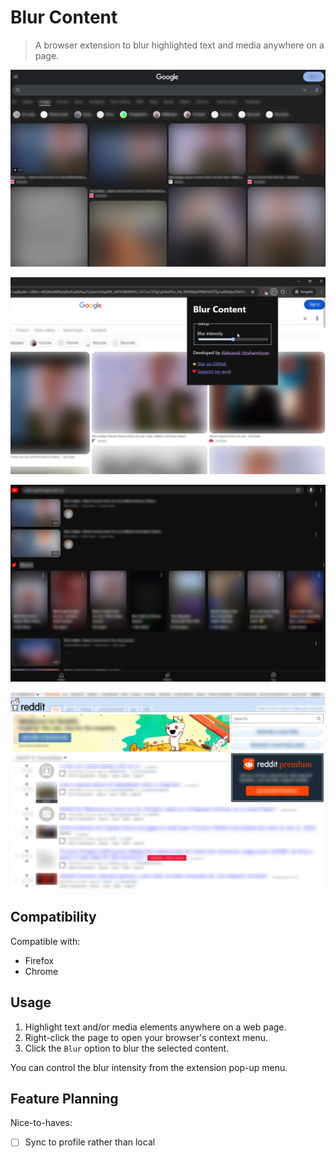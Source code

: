 # Blur Content

> A browser extension to blur highlighted text and media anywhere on a page.

![Google image search results, with all text and images blurred out.](./screenshots/google.jpg)

![Google image search results blurred out. The browser address bar has a popup open for the extension, with a range slider to change the blur intensity.](./screenshots/popup.jpg)

![YouTube video search results, with all text and images blurred out.](./screenshots/youtube.jpg)

![Reddit.com front page feed, with all text and images blurred out.](./screenshots/reddit.jpg)


## Compatibility

Compatible with:

- Firefox
- Chrome

## Usage

1. Highlight text and/or media elements anywhere on a web page.
2. Right-click the page to open your browser's context menu.
3. Click the `Blur` option to blur the selected content.

You can control the blur intensity from the extension pop-up menu.

## Feature Planning

Nice-to-haves:
- [ ] Sync to profile rather than local